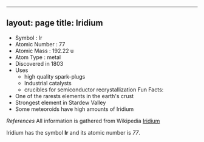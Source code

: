 -------
layout: page
title: Iridium
--------
* Symbol : Ir
* Atomic Number : 77
* Atomic Mass : 192.22 u
* Atom Type : metal
* Discovered in 1803
* Uses
    * high quality spark-plugs
    * Industrial catalysts
    * crucibles for semiconductor recrystallization
Fun Facts:
* One of the rarests elements in the earth's crust
* Strongest element in Stardew Valley
* Some meteoroids have high amounts of Iridium

*References*
All information is gathered from Wikipedia [Iridium](https://en.wikipedia.org/wiki/Iridium)

Iridium has the symbol **Ir** and its atomic number is *77*.

